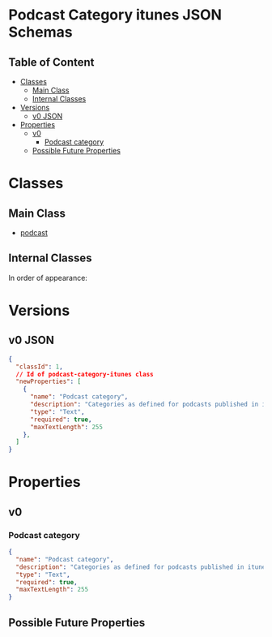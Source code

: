 Podcast Category itunes JSON Schemas
====================================

Table of Content
----------------
<!-- TOC START min:1 max:3 link:true asterisk:false update:true -->
- [Classes](#classes)
  - [Main Class](#main-class)
  - [Internal Classes](#internal-classes)
- [Versions](#versions)
  - [v0 JSON](#v0-json)
- [Properties](#properties)
  - [v0](#v0)
    - [Podcast category](#podcast-category)
  - [Possible Future Properties](#possible-future-properties)
<!-- TOC END -->

# Classes

## Main Class
- [podcast](/joystream-content-system/classes/podcast/podcast-category-itunes.md)

## Internal Classes
In order of appearance:

# Versions

## v0 JSON

```json
{
  "classId": 1,
  // Id of podcast-category-itunes class
  "newProperties": [
    {
      "name": "Podcast category",
      "description": "Categories as defined for podcasts published in itunes. RSS: <channel><itunes:category>",
      "type": "Text",
      "required": true,
      "maxTextLength": 255
    },
  ]
}
```

# Properties

## v0

### Podcast category
```json
{
  "name": "Podcast category",
  "description": "Categories as defined for podcasts published in itunes. RSS: <channel><itunes:category>",
  "type": "Text",
  "required": true,
  "maxTextLength": 255
}
```

## Possible Future Properties
